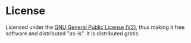 # License #

Licensed under the [GNU General Public License (V2)](http://www.gnu.org/licenses), thus making it free software and distributed "as-is". It is distributed gratis.